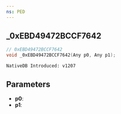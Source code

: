 ```yaml
---
ns: PED
---
```

## _0xEBD49472BCCF7642

```c
// 0xEBD49472BCCF7642
void _0xEBD49472BCCF7642(Any p0, Any p1);
```

```
NativeDB Introduced: v1207
```

## Parameters
* **p0**:
* **p1**:
